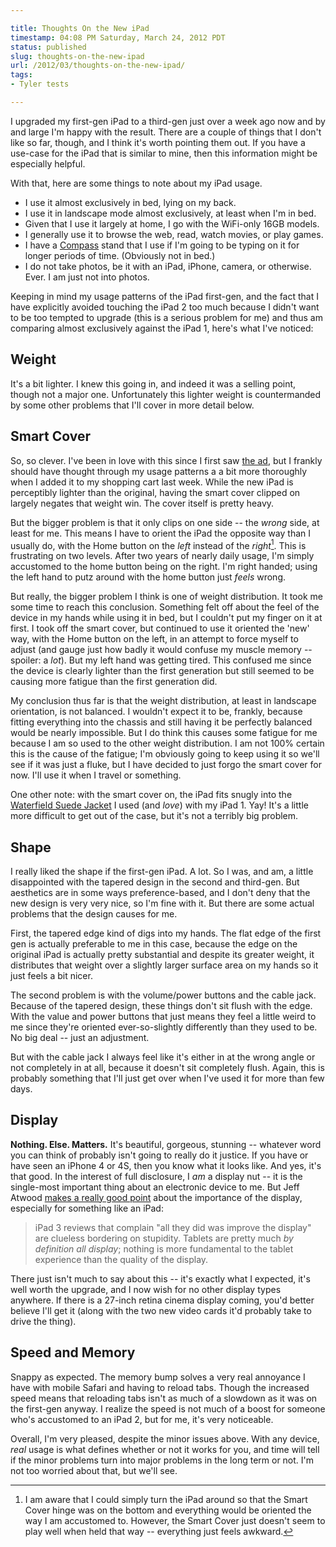 ```yaml
---

title: Thoughts On the New iPad
timestamp: 04:08 PM Saturday, March 24, 2012 PDT
status: published
slug: thoughts-on-the-new-ipad
url: /2012/03/thoughts-on-the-new-ipad/
tags:
- Tyler tests

---
```


I upgraded my first-gen iPad to a third-gen just over a week ago now and by and large I'm happy with the result. There are a couple of things that I don't like so far, though, and I think it's worth pointing them out. If you have a use-case for the iPad that is similar to mine, then this information might be especially helpful.

With that, here are some things to note about my iPad usage.

- I use it almost exclusively in bed, lying on my back.
- I use it in landscape mode almost exclusively, at least when I'm in bed.
- Given that I use it largely at home, I go with the WiFi-only 16GB models.
- I generally use it to browse the web, read, watch movies, or play games.
- I have a [Compass][] stand that I use if I'm going to be typing on it for longer periods of time. (Obviously not in bed.)
- I do not take photos, be it with an iPad, iPhone, camera, or otherwise. Ever. I am just not into photos.

Keeping in mind my usage patterns of the iPad first-gen, and the fact that I have explicitly avoided touching the iPad 2 too much because I didn't want to be too tempted to upgrade (this is a serious problem for me) and thus am comparing almost exclusively against the iPad 1, here's what I've noticed:

<!-- more -->

## Weight
It's a bit lighter. I knew this going in, and indeed it was a selling point, though not a major one. Unfortunately this lighter weight is countermanded by some other problems that I'll cover in more detail below.

## Smart Cover
So, so clever. I've been in love with this since I first saw [the ad], but I frankly should have thought through my usage patterns a a bit more thoroughly when I added it to my shopping cart last week. While the new iPad is perceptibly lighter than the original, having the smart cover clipped on largely negates that weight win. The cover itself is pretty heavy.

But the bigger problem is that it only clips on one side -- the *wrong* side, at least for me. This means I have to orient the iPad the opposite way than I usually do, with the Home button on the *left* instead of the *right*[^1]. This is frustrating on two levels. After two years of nearly daily usage, I'm simply accustomed to the home button being on the right. I'm right handed; using the left hand to putz around with the home button just *feels* wrong.

But really, the bigger problem I think is one of weight distribution. It took me some time to reach this conclusion. Something felt off about the feel of the device in my hands while using it in bed, but I couldn't put my finger on it at first. I took off the smart cover, but continued to use it oriented the 'new' way, with the Home button on the left, in an attempt to force myself to adjust (and gauge just how badly it would confuse my muscle memory -- spoiler: a *lot*). But my left hand was getting tired. This confused me since the device is clearly lighter than the first generation but still seemed to be causing more fatigue than the first generation did.

My conclusion thus far is that the weight distribution, at least in landscape orientation, is not balanced. I wouldn't expect it to be, frankly, because fitting everything into the chassis and still having it be perfectly balanced would be nearly impossible. But I do think this causes some fatigue for me because I am so used to the other weight distribution. I am not 100% certain this is the cause of the fatigue; I'm obviously going to keep using it so we'll see if it was just a fluke, but I have decided to just forgo the smart cover for now. I'll use it when I travel or something.

One other note: with the smart cover on, the iPad fits snugly into the [Waterfield Suede Jacket][waterfield] I used (and *love*) with my iPad 1. Yay! It's a little more difficult to get out of the case, but it's not a terribly big problem.

## Shape
I really liked the shape if the first-gen iPad. A lot. So I was, and am, a little disappointed with the tapered design in the second and third-gen. But aesthetics are in some ways preference-based, and I don't deny that the new design is very very nice, so I'm fine with it. But there are some actual problems that the design causes for me.

First, the tapered edge kind of digs into my hands. The flat edge of the first gen is actually preferable to me in this case, because the edge on the original iPad is actually pretty substantial and despite its greater weight, it distributes that weight over a slightly larger surface area on my hands so it just feels a bit nicer.

The second problem is with the volume/power buttons and the cable jack. Because of the tapered design, these things don't sit flush with the edge. With the value and power buttons that just means they feel a little weird to me since they're oriented ever-so-slightly differently than they used to be. No big deal -- just an adjustment.

But with the cable jack I always feel like it's either in at the wrong angle or not completely in at all, because it doesn't sit completely flush. Again, this is probably something that I'll just get over when I've used it for more than few days.

## Display
**Nothing. Else. Matters.** It's beautiful, gorgeous, stunning -- whatever word you can think of probably isn't going to really do it justice. If you have or have seen an iPhone 4 or 4S, then you know what it looks like. And yes, it's that good. In the interest of full disclosure, I *am* a display nut -- it is the single-most important thing about an electronic device to me. But Jeff Atwood [makes a really good point][1] about the importance of the display, especially for something like an iPad:

> iPad 3 reviews that complain "all they did was improve the display" are clueless bordering on stupidity. Tablets are pretty much *by definition all display*; nothing is more fundamental to the tablet experience than the quality of the display.

There just isn't much to say about this -- it's exactly what I expected, it's well worth the upgrade, and I now wish for no other display types anywhere. If there is a 27-inch retina cinema display coming, you'd better believe I'll get it (along with the two new video cards it'd probably take to drive the thing).

## Speed and Memory
Snappy as expected. The memory bump solves a very real annoyance I have with mobile Safari and having to reload tabs. Though the increased speed means that reloading tabs isn't as much of a slowdown as it was on the first-gen anyway. I realize the speed is not much of a boost for someone who's accustomed to an iPad 2, but for me, it's very noticeable.

Overall, I'm very pleased, despite the minor issues above. With any device, *real* usage is what defines whether or not it works for you, and time will tell if the minor problems turn into major problems in the long term or not. I'm not too worried about that, but we'll see.

[^1]: I am aware that I could simply turn the iPad around so that the Smart Cover hinge was on the bottom and everything would be oriented the way I am accustomed to. However, the Smart Cover just doesn't seem to play well when held that way -- everything just feels awkward.

[Compass]: http://twelvesouth.com/products/compass/
[waterfield]: http://sfbags.com/products/ipad-cases/suedejacket-ipad.php
[the ad]: http://www.apple.com/ipad/smart-cover/
[1]: http://www.codinghorror.com/blog/2012/03/welcome-to-the-post-pc-era.html
